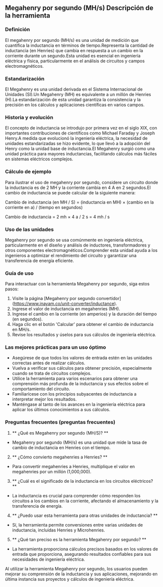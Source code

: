 ## Megahenry por segundo (MH/s) Descripción de la herramienta

### Definición
El megahenry por segundo (MH/s) es una unidad de medición que cuantifica la inductancia en términos de tiempo.Representa la cantidad de inductancia (en Henries) que cambia en respuesta a un cambio en la corriente durante un segundo.Esta unidad es esencial en ingeniería eléctrica y física, particularmente en el análisis de circuitos y campos electromagnéticos.

### Estandarización
El Megahenry es una unidad derivada en el Sistema Internacional de Unidades (SI).Un Megahenry (MH) es equivalente a un millón de Henries (H).La estandarización de esta unidad garantiza la consistencia y la precisión en los cálculos y aplicaciones científicas en varios campos.

### Historia y evolución
El concepto de inductancia se introdujo por primera vez en el siglo XIX, con importantes contribuciones de científicos como Michael Faraday y Joseph Henry.A medida que evolucionó la ingeniería eléctrica, la necesidad de unidades estandarizadas se hizo evidente, lo que llevó a la adopción del Henry como la unidad base de inductancia.El Megahenry surgió como una unidad práctica para mayores inductancias, facilitando cálculos más fáciles en sistemas eléctricos complejos.

### Cálculo de ejemplo
Para ilustrar el uso de megahenry por segundo, considere un circuito donde la inductancia es de 2 MH y la corriente cambia en 4 A en 2 segundos.El cambio de inductancia se puede calcular de la siguiente manera:

Cambio de inductancia (en MH / S) = (inductancia en MH) × (cambio en la corriente en a) / (tiempo en segundos)

Cambio de inductancia = 2 mh × 4 a / 2 s = 4 mh / s

### Uso de las unidades
Megahenry por segundo se usa comúnmente en ingeniería eléctrica, particularmente en el diseño y análisis de inductores, transformadores y otros componentes electromagnéticos.Comprender esta unidad ayuda a los ingenieros a optimizar el rendimiento del circuito y garantizar una transferencia de energía eficiente.

### Guía de uso
Para interactuar con la herramienta Megahenry por segundo, siga estos pasos:
1. Visite la página [Megahenry por segundo convertidor] (https://www.inayam.co/unit-converter/inductance).
2. Ingrese el valor de inductancia en megahenries (MH).
3. Ingrese el cambio en la corriente (en amperios) y la duración del tiempo (en segundos).
4. Haga clic en el botón 'Calcular' para obtener el cambio de inductancia en MH/s.
5. Revise los resultados y úselos para sus cálculos de ingeniería eléctrica.

### Las mejores prácticas para un uso óptimo
- Asegúrese de que todos los valores de entrada estén en las unidades correctas antes de realizar cálculos.
- Vuelva a verificar sus cálculos para obtener precisión, especialmente cuando se trata de circuitos complejos.
- Utilice la herramienta para varios escenarios para obtener una comprensión más profunda de la inductancia y sus efectos sobre el comportamiento del circuito.
- Familiarícese con los principios subyacentes de inductancia a interpretar mejor los resultados.
- Manténgase al tanto de los avances en la ingeniería eléctrica para aplicar los últimos conocimientos a sus cálculos.

### Preguntas frecuentes (preguntas frecuentes)

1. ** ¿Qué es Megahenry por segundo (MH/S)? **
- Megahenry por segundo (MH/s) es una unidad que mide la tasa de cambio de inductancia en Henries con el tiempo.

2. ** ¿Cómo convierto megahenries a Henries? **
- Para convertir megahenries a Henries, multiplique el valor en megahenries por un millón (1,000,000).

3. ** ¿Cuál es el significado de la inductancia en los circuitos eléctricos? **
- La inductancia es crucial para comprender cómo responden los circuitos a los cambios en la corriente, afectando el almacenamiento y la transferencia de energía.

4. ** ¿Puedo usar esta herramienta para otras unidades de inductancia? **
- Sí, la herramienta permite conversiones entre varias unidades de inductancia, incluidas Henries y Microhenries.

5. ** ¿Qué tan preciso es la herramienta Megahenry por segundo? **
- La herramienta proporciona cálculos precisos basados ​​en los valores de entrada que proporciona, asegurando resultados confiables para sus necesidades de ingeniería eléctrica.

Al utilizar la herramienta Megahenry por segundo, los usuarios pueden mejorar su comprensión de la inductancia y sus aplicaciones, mejorando en última instancia sus proyectos y cálculos de ingeniería eléctrica.